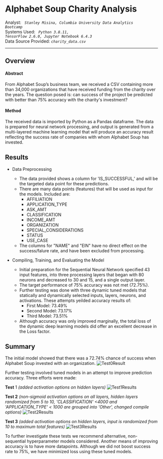 # Alphabet Soup Charity Analysis
Analyst: <code><i> Stanley Misina, Columbia University Data Analytics Bootcamp</i></code><br />
Systems Used: <i><code> Python 3.8.11, TensorFlow 2.6.0, Jupyter Notebook 6.4.3 </i> </code> <br />
Data Source Provided: <i><code>charity_data.csv</code></i>

-----
## Overview
#### Abstract
From Alphabet Soup’s business team, we received a CSV containing more than 34,000 organizations that have received funding from the charity over the years. The question posed is: can success of the project be predicted with better than 75% accuracy with the charity's investment?

#### Method
The received data is imported by Python as a Pandas dataframe. The data is prepared for neural network processing, and output is generated from a multi-layered machine learning model that will produce an accuracy result reflecting the success rate of companies with whom Alphabet Soup has invested.

## Results
* Data Preprocessing
    * The data provided shows a column for 'IS_SUCCESSFUL,' and will be the targeted data point for these predictions.
    * There are many data points (features) that will be used as input for the models. Included are:
        - AFFILIATION
        - APPLICATION_TYPE
        - ASK_AMT
        - CLASSIFICATION
        - INCOME_AMT
        - ORGANIZATION
        - SPECIAL_CONSIDERATIONS
        - STATUS
        - USE_CASE
    * The columns for "NAME" and "EIN" have no direct effect on the success/falure rate, and have been excluded from processing.

* Compiling, Training, and Evaluating the Model
    * Initial preparation for the Sequential Neural Network specified 43 input features, into three processing layers that began with 80 neurons and decreased to 30 and 15, and a single output layer.
    * The target performance of 75% accuracy was not met (72.75%).
    * Further testing was done with three dynamic tuned models that statically and dynamically selected inputs, layers, neurons, and activations. These attempts yeilded accuracy results of:
        - First Model: 73.49%
        - Second Model: 73.17%
        - Third Model: 73.51%
    * Although accuracy was only improved marginally, the total loss of the dynamic deep learning models did offer an excellent decrease in the Loss factor.

## Summary
The initial model showed that there was a 72.74% chance of success when Alphabet Soup invested with an organization.
![Test0Result](https://user-images.githubusercontent.com/84740997/138523902-ba350b3d-085c-41af-ad70-c1736aba04bb.jpg)


Further testing involved tuned models in an attempt to improve prediction accuracy. Three efforts were made:<br />

<b>Test</b> 1 *(added activation options on hidden layers)*
![Test1Results](https://user-images.githubusercontent.com/84740997/138524116-538cfdb0-612d-48e5-88e2-7f7df0969e67.jpg)

<b>Test 2</b> *(non-sigmoid activation options on all layers, hidden layers randomized from 5 to 10, 'CLASSIFICATION' <4000 and 'APPLICATION_TYPE' < 1000 are grouped into 'Other', changed compile options)*
![Test2Results](https://user-images.githubusercontent.com/84740997/138524146-9581afc9-8916-4699-8be8-e2cff0a2ec29.jpg)

<b>Test 3</b> *(added activation options on hidden layers, input is randomized from 10 to maximum total features)*
![Test3Results](https://user-images.githubusercontent.com/84740997/138524162-408f2797-e219-46e4-917b-9f42c5f99055.jpg)

To further investigate these tests we recommend alternative, non-sequential hyperparameter models considered. Another means of improving accuracy is to have more datapoints. Although we did not boost success rate to 75%, we have minimized loss using these tuned models.
